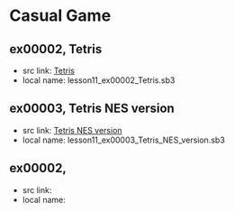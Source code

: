 # Casual Game

## ex00002, Tetris

+ src link: [Tetris](https://scratch.mit.edu/projects/11845395/)
+ local name: lesson11_ex00002_Tetris.sb3


## ex00003, Tetris NES version

+ src link: [Tetris NES version](https://scratch.mit.edu/projects/31651654/)
+ local name: lesson11_ex00003_Tetris_NES_version.sb3

## ex00002,

+ src link:
+ local name:

